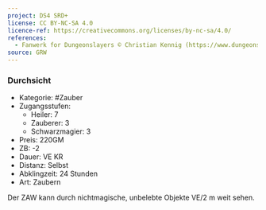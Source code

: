 ```yaml
---
project: DS4 SRD+
license: CC BY-NC-SA 4.0
licence-ref: https://creativecommons.org/licenses/by-nc-sa/4.0/
references: 
  - Fanwerk for Dungeonslayers © Christian Kennig (https://www.dungeonslayers.net/)
source: GRW
---
```


### Durchsicht

- Kategorie: #Zauber
- Zugangsstufen:
  - Heiler: 7
  - Zauberer: 3
  - Schwarzmagier: 3
- Preis: 220GM
- ZB: -2
- Dauer: VE KR
- Distanz: Selbst
- Abklingzeit: 24 Stunden
- Art: Zaubern

Der ZAW kann durch nichtmagische, unbelebte Objekte VE/2 m weit sehen.

